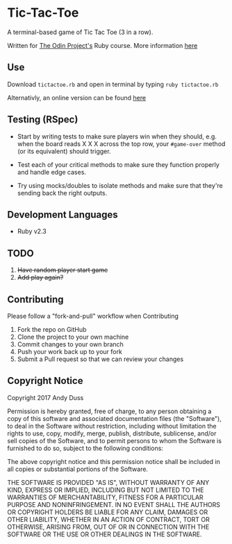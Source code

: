 # Tic-Tac-Toe
A terminal-based game of Tic Tac Toe (3 in a row).

Written for [The Odin Project's](http://www.theodinproject.com) Ruby course. More information [here](http://www.theodinproject.com/courses/ruby-programming/lessons/oop)

## Use
Download `tictactoe.rb` and open in terminal by typing `ruby tictactoe.rb`

Alternativly, an online version can be found [here](https://repl.it/GBDI/0)

## Testing (RSpec)
* Start by writing tests to make sure players win when they should, e.g. when the board reads X X X across the top row, your `#game-over` method (or its equivalent) should trigger.

* Test each of your critical methods to make sure they function properly and handle edge cases.

* Try using mocks/doubles to isolate methods and make sure that they're sending back the right outputs.

## Development Languages
* Ruby v2.3

## TODO
1. ~~Have random player start game~~
2. ~~Add play again?~~

## Contributing
Please follow a "fork-and-pull" workflow when Contributing

1. Fork the repo on GitHub
2. Clone the project to your own machine
3. Commit changes to your own branch
4. Push your work back up to your fork
5. Submit a Pull request so that we can review your changes

## Copyright Notice
Copyright 2017 Andy Duss

Permission is hereby granted, free of charge, to any person obtaining a copy of this software and associated documentation files (the "Software"), to deal in the Software without restriction, including without limitation the rights to use, copy, modify, merge, publish, distribute, sublicense, and/or sell copies of the Software, and to permit persons to whom the Software is furnished to do so, subject to the following conditions:

The above copyright notice and this permission notice shall be included in all copies or substantial portions of the Software.

THE SOFTWARE IS PROVIDED "AS IS", WITHOUT WARRANTY OF ANY KIND, EXPRESS OR IMPLIED, INCLUDING BUT NOT LIMITED TO THE WARRANTIES OF MERCHANTABILITY, FITNESS FOR A PARTICULAR PURPOSE AND NONINFRINGEMENT. IN NO EVENT SHALL THE AUTHORS OR COPYRIGHT HOLDERS BE LIABLE FOR ANY CLAIM, DAMAGES OR OTHER LIABILITY, WHETHER IN AN ACTION OF CONTRACT, TORT OR OTHERWISE, ARISING FROM, OUT OF OR IN CONNECTION WITH THE SOFTWARE OR THE USE OR OTHER DEALINGS IN THE SOFTWARE.
